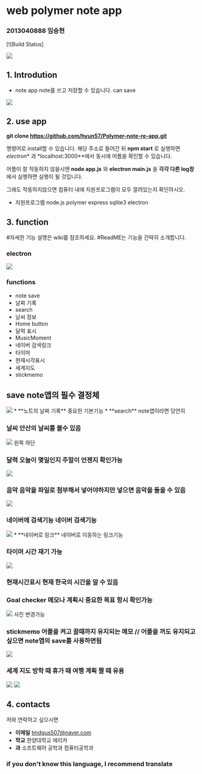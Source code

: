 # web polymer note app
### 2013040888 임승현
[![Build Status]

<img src = "/images/logo.jpg" />


## 1. Introdution
* note app
note를 쓰고 저장할 수 있습니다. can save

<a>
<img src = "/images/main.png" />
</a>

## 2. use app
**git clone https://github.com/hyun57/Polymer-note-re-app.git**

명령어로 install할 수 있습니다.
해당 주소로 들어간 뒤 **npm start** 로 실행하면
 *electron** 과 *localhost:3000**에서 동시에 어플을 확인할 수 있습니다.

어플이 잘 작동하지 않을시엔 **node app.js** 와 **electron main.js** 을 **각각 다른 log창** 에서 실행하면 실행이 될 것입니다.

그래도 작동하지않으면 컴퓨터 내에 지원프로그램이 모두 깔려있는지 확인하시오.
* 지원프로그램
node.js
polymer
express
sqlite3
electron


## 3. function

#자세한 기능 설명은 wiki를 참조하세요.
#ReadME는 기능을 간략히 소개합니다.

### electron
<img src = "/images/app.png" />

### functions
* note save
* 날짜 기록
* search
* 날씨 정보
* Home button
* 달력 표시
* MusicMoment
* 네이버 검색링크
* 타이머
* 현재시각표시
* 세계지도
* stickmemo

## **save** note앱의 필수 결정체
<img src = "/images/main.png" />
* **노트의 날짜 기록** 중요한 기본기능
* **search** note앱이라면 당연히

### **날씨** 안산의 날씨를 볼수 있음
<img src = "/images/main.png" />
왼쪽 하단

### **달력** 오늘이 몇일인지 주말이 언젠지 확인가능
<img src = "/images/calender.png" />

### **음악** 음악을 파일로 첨부해서 넣어야하지만 넣으면 음악을 들을 수 있음
<img src = "/images/musicplay.png" />


### **네이버에 검색기능** 네이버 검색기능
<img src = "/images/naver.png" />
* **네이버로 링크** 네이버로 이동하는 링크기능

### **타이머** 시간 재기 가능
<img src = "/images/time.png" />

### **현재시간표시** 현재 한국의 시간을 알 수 있음
### **Goal checker** 메모나 계획시 중요한 목표 항시 확인가능
<img src = "/images/dream.png" />
사진 변경가능

### **stickmemo** 어플을 켜고 끌때까지 유지되는 메모 // 어플을 꺼도 유지되고 싶으면 note앱의 save를 사용하면됨
<img src = "/images/main.png" />

### **세계 지도** 방학 때 휴가 때 여행 계획 짤 때 유용
<img src = "/images/world.png" />
<img src = "/images/worldload.png" />




## 4. contacts
저와 연락하고 싶으시면
* **이메일** tmdgus507@naver.com
* **학교** 한양대학교 에리카
* **과** 소프트웨어 공학과 컴퓨터공학과

### if you don't know this language, I recommend translate
